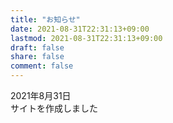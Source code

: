 ```yaml
---
title: "お知らせ"
date: 2021-08-31T22:31:13+09:00
lastmod: 2021-08-31T22:31:13+09:00
draft: false
share: false
comment: false
---
```


2021年8月31日  
サイトを作成しました
